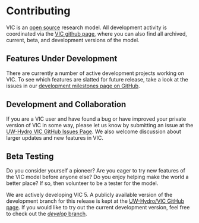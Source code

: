 # Contributing

VIC is an [open source](open-source-philosophy.md) research model.  All development activity is coordinated via the [VIC github page](https://github.com/UW-Hydro/VIC), where you can also find all archived, current, beta, and development versions of the model.

## Features Under Development

There are currently a number of active development projects working on VIC. To see which features are slatted for future release, take a look at the issues in our [development milestones page on GitHub](https://github.com/UW-Hydro/VIC/milestones).

## Development and Collaboration

If you are a VIC user and have found a bug or have improved your private version of VIC in some way, please let us know by submitting an issue at the [UW-Hydro VIC GitHub Issues Page](https://github.com/UW-Hydro/VIC/issues). We also welcome discussion about larger updates and new features in VIC.

## Beta Testing

Do you consider yourself a pioneer? Are you eager to try new features of the VIC model before anyone else? Do you enjoy helping make the world a better place? If so, then volunteer to be a tester for the model.

We are actively developing VIC 5. A publicly available version of the development branch for this release is kept at the [UW-Hydro/VIC GitHub page](https://github.com/UW-Hydro/VIC).  If you would like to try out the current development version, feel free to check out the [_develop_ branch](https://github.com/UW-Hydro/VIC/tree/develop).
